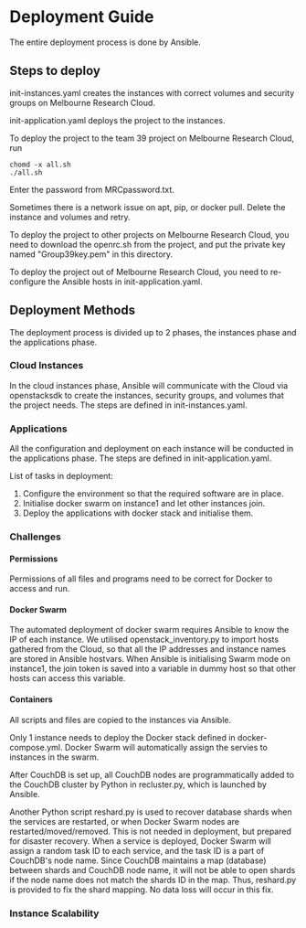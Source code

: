 # Deployment Guide 

The entire deployment process is done by Ansible. 

## Steps to deploy

init-instances.yaml creates the instances with correct volumes and security groups on Melbourne Research Cloud. 

init-application.yaml deploys the project to the instances. 

To deploy the project to the team 39 project on Melbourne Research Cloud, run 
```
chomd -x all.sh
./all.sh
```
Enter the password from MRCpassword.txt.

Sometimes there is a network issue on apt, pip, or docker pull. Delete the instance and volumes and retry. 

To deploy the project to other projects on Melbourne Research Cloud, you need to download the openrc.sh from the project, and put the private key named "Group39key.pem" in this directory. 

To deploy the project out of Melbourne Research Cloud, you need to re-configure the Ansible hosts in init-application.yaml. 

## Deployment Methods

The deployment process is divided up to 2 phases, the instances phase and the applications phase.

### Cloud Instances

In the cloud instances phase, Ansible will communicate with the Cloud via openstacksdk to create the instances, security groups, and volumes that the project needs. The steps are defined in init-instances.yaml. 

### Applications

All the configuration and deployment on each instance will be conducted in the applications phase. The steps are defined in init-application.yaml. 

List of tasks in deployment: 

1. Configure the environment so that the required software are in place. 
2. Initialise docker swarm on instance1 and let other instances join.
3. Deploy the applications with docker stack and initialise them. 

### Challenges

#### Permissions

Permissions of all files and programs need to be correct for Docker to access and run. 

#### Docker Swarm

The automated deployment of docker swarm requires Ansible to know the IP of each instance. We utilised openstack_inventory.py to import hosts gathered from the Cloud, so that all the IP addresses and instance names are stored in Ansible hostvars. When Ansible is initialising Swarm mode on instance1, the join token is saved into a variable in  dummy host so that other hosts can access this variable. 

#### Containers 

All scripts and files are copied to the instances via Ansible. 

Only 1 instance needs to deploy the Docker stack defined in docker-compose.yml. Docker Swarm will automatically assign the servies to instances in the swarm. 

After CouchDB is set up, all CouchDB nodes are programmatically added to the CouchDB cluster by Python in recluster.py, which is launched by Ansible. 

Another Python script reshard.py is used to recover database shards when the services are restarted, or when Docker Swarm nodes are restarted/moved/removed. This is not needed in deployment, but prepared for disaster recovery. When a service is deployed, Docker Swarm will assign a random task ID to each service, and the task ID is a part of CouchDB's node name. Since CouchDB maintains a map (database) between shards and CouchDB node name, it will not be able to open shards if the node name does not match the shards ID in the map. Thus, reshard.py is provided to fix the shard mapping. No data loss will occur in this fix. 

### Instance Scalability 
